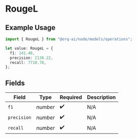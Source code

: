 # RougeL

## Example Usage

```typescript
import { RougeL } from "@orq-ai/node/models/operations";

let value: RougeL = {
  f1: 141.48,
  precision: 2130.22,
  recall: 7710.78,
};
```

## Fields

| Field              | Type               | Required           | Description        |
| ------------------ | ------------------ | ------------------ | ------------------ |
| `f1`               | *number*           | :heavy_check_mark: | N/A                |
| `precision`        | *number*           | :heavy_check_mark: | N/A                |
| `recall`           | *number*           | :heavy_check_mark: | N/A                |